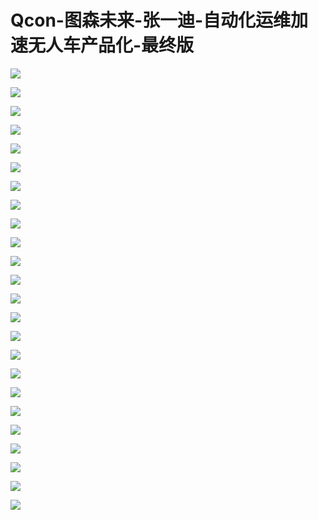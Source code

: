 # Qcon-图森未来-张一迪-自动化运维加速无人车产品化-最终版

![](images\092046837XzjpMi\201905130920_4.png)

![](images\092046837XzjpMi\201905130920_5.png)

![](images\092046837XzjpMi\201905130920_6.png)

![](images\092046837XzjpMi\201905130920_7.png)

![](images\092046837XzjpMi\201905130920_8.png)

![](images\092046837XzjpMi\201905130920_9.png)

![](images\092046837XzjpMi\201905130920_10.png)

![](images\092046837XzjpMi\201905130920_11.png)

![](images\092046837XzjpMi\201905130920_12.png)

![](images\092046837XzjpMi\201905130920_13.png)

![](images\092046837XzjpMi\201905130920_14.png)

![](images\092046837XzjpMi\201905130920_15.png)

![](images\092046837XzjpMi\201905130920_16.png)

![](images\092046837XzjpMi\201905130920_17.png)

![](images\092046837XzjpMi\201905130920_18.png)

![](images\092046837XzjpMi\201905130920_19.png)

![](images\092046837XzjpMi\201905130920_20.png)

![](images\092046837XzjpMi\201905130920_21.png)

![](images\092046837XzjpMi\201905130920_22.png)

![](images\092046837XzjpMi\201905130920_23.png)

![](images\092046837XzjpMi\201905130920_24.png)

![](images\092046837XzjpMi\201905130920_25.png)

![](images\092046837XzjpMi\201905130920_26.png)

![](images\092046837XzjpMi\201905130920_27.png)

